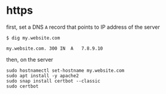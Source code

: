 # https

first, set a DNS `A` record that points to IP address of the server

```
$ dig my.website.com

my.website.com.	300	IN	A	7.8.9.10

```

then, on the server

```
sudo hostnamectl set-hostname my.website.com
sudo apt install -y apache2
sudo snap install certbot --classic
sudo certbot
```
